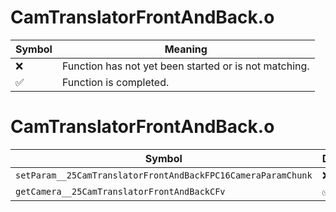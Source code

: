 # CamTranslatorFrontAndBack.o
| Symbol | Meaning 
| ------------- | ------------- 
| :x: | Function has not yet been started or is not matching. 
| :white_check_mark: | Function is completed. 


# CamTranslatorFrontAndBack.o
| Symbol | Decompiled? |
| ------------- | ------------- |
| `setParam__25CamTranslatorFrontAndBackFPC16CameraParamChunk` | :x: |
| `getCamera__25CamTranslatorFrontAndBackCFv` | :white_check_mark: |
